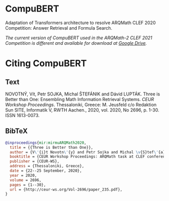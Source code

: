 # CompuBERT

Adaptation of Transformers architecture to resolve ARQMath CLEF 2020 Competition: Answer Retrieval and Formula Search.

*The current version of CompuBERT used in the ARQMath-2 CLEF 2021 Competition is different and available for download at [Google Drive](https://drive.google.com/drive/folders/1bxYwWzDX3z81S4TwUaTvqZBHtiMOngez).*

# Citing CompuBERT
## Text

NOVOTNÝ, Vít, Petr SOJKA, Michal ŠTEFÁNIK and Dávid LUPTÁK. Three is Better
than One: Ensembling Math Information Retrieval Systems. *CEUR Workshop
Proceedings*. Thessaloniki, Greece: M. Jeusfeld c/o Redaktion Sun SITE,
Informatik V, RWTH Aachen., 2020, vol. 2020, No 2696, p. 1-30. ISSN 1613-0073.

## BibTeX
``` bib
@inproceedings{mir:mirmuARQMath2020,
  title = {{Three is Better than One}},
  author = {V\'{i}t Novotn\'{y} and Petr Sojka and Michal \v{S}tef\'{a}nik and D\'{a}vid Lupt\'{a}k},
  booktitle = {CEUR Workshop Proceedings: ARQMath task at CLEF conference},
  publisher = {CEUR-WS},
  address = {Thessaloniki, Greece},
  date = {22--25 September, 2020},
  year = 2020,
  volume = 2696,
  pages = {1--30},
  url = {http://ceur-ws.org/Vol-2696/paper_235.pdf},
}
```
